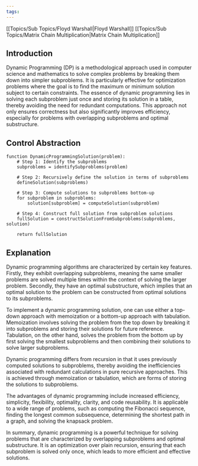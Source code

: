 ```yaml
---
tags:
---
```

[[Topics/Sub Topics/Floyd Warshall|Floyd Warshall]]
[[Topics/Sub Topics/Matrix Chain Multiplication|Matrix Chain Multiplication]]

## Introduction

Dynamic Programming (DP) is a methodological approach used in computer science and mathematics to solve complex problems by breaking them down into simpler subproblems. It is particularly effective for optimization problems where the goal is to find the maximum or minimum solution subject to certain constraints. The essence of dynamic programming lies in solving each subproblem just once and storing its solution in a table, thereby avoiding the need for redundant computations. This approach not only ensures correctness but also significantly improves efficiency, especially for problems with overlapping subproblems and optimal substructure.

## Control Abstraction

```control abstraction
function DynamicProgrammingSolution(problem):
    # Step 1: Identify the subproblems
    subproblems = identifySubproblems(problem)

    # Step 2: Recursively define the solution in terms of subproblems
    defineSolution(subproblems)

    # Step 3: Compute solutions to subproblems bottom-up
    for subproblem in subproblems:
        solution[subproblem] = computeSolution(subproblem)

    # Step 4: Construct full solution from subproblem solutions
    fullSolution = constructSolutionFromSubproblems(subproblems, solution)

    return fullSolution
```

## Explanation

Dynamic programming algorithms are characterized by certain key features. Firstly, they exhibit overlapping subproblems, meaning the same smaller problems are solved multiple times within the context of solving the larger problem. Secondly, they have an optimal substructure, which implies that an optimal solution to the problem can be constructed from optimal solutions to its subproblems.

To implement a dynamic programming solution, one can use either a top-down approach with memoization or a bottom-up approach with tabulation. Memoization involves solving the problem from the top down by breaking it into subproblems and storing their solutions for future reference. Tabulation, on the other hand, solves the problem from the bottom up by first solving the smallest subproblems and then combining their solutions to solve larger subproblems.

Dynamic programming differs from recursion in that it uses previously computed solutions to subproblems, thereby avoiding the inefficiencies associated with redundant calculations in pure recursive approaches. This is achieved through memoization or tabulation, which are forms of storing the solutions to subproblems.

The advantages of dynamic programming include increased efficiency, simplicity, flexibility, optimality, clarity, and code reusability. It is applicable to a wide range of problems, such as computing the Fibonacci sequence, finding the longest common subsequence, determining the shortest path in a graph, and solving the knapsack problem.

In summary, dynamic programming is a powerful technique for solving problems that are characterized by overlapping subproblems and optimal substructure. It is an optimization over plain recursion, ensuring that each subproblem is solved only once, which leads to more efficient and effective solutions.